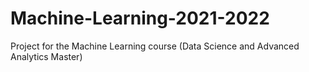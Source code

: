 # Machine-Learning-2021-2022
Project for the Machine Learning course (Data Science and Advanced Analytics Master)
